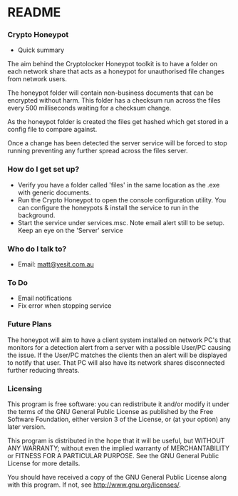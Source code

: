 # README #

### Crypto Honeypot ###

* Quick summary

The aim behind the Cryptolocker Honeypot toolkit is to have a folder on each network share that acts as a honeypot for unauthorised file changes from network users.

The honeypot folder will contain non-business documents that can be encrypted without harm. This folder has a checksum run across the files every 500 milliseconds waiting for a checksum change.

As the honeypot folder is created the files get hashed which get stored in a config file to compare against.

Once a change has been detected the server service will be forced to stop running preventing any further spread across the files server.

### How do I get set up? ###

* Verify you have a folder called 'files' in the same location as the .exe with generic documents.
* Run the Crypto Honeypot to open the console configuration utility. You can configure the honeypots & install the service to run in the background.
* Start the service under services.msc. Note email alert still to be setup. Keep an eye on the 'Server' service

### Who do I talk to? ###

* Email: matt@yesit.com.au

### To Do ###

* Email notifications
* Fix error when stopping service

### Future Plans ###

The honeypot will aim to have a client system installed on network PC's that monitors for a detection alert from a server with a possible User/PC causing the issue. If the User/PC matches the clients then an alert will be displayed to notify that user. That PC will also have its network shares disconnected further reducing threats.

### Licensing ###

This program is free software: you can redistribute it and/or modify
it under the terms of the GNU General Public License as published by
the Free Software Foundation, either version 3 of the License, or
(at your option) any later version.

This program is distributed in the hope that it will be useful,
but WITHOUT ANY WARRANTY; without even the implied warranty of
MERCHANTABILITY or FITNESS FOR A PARTICULAR PURPOSE.  See the
GNU General Public License for more details.

You should have received a copy of the GNU General Public License
along with this program.  If not, see <http://www.gnu.org/licenses/>.